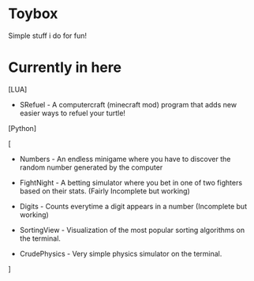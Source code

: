 # Toybox
Simple stuff i do for fun!

# Currently in here
[LUA]
* SRefuel - A computercraft (minecraft mod) program that adds new easier ways to refuel your turtle!

[Python]

[

* Numbers - An endless minigame where you have to discover the random number generated by the computer

* FightNight - A betting simulator where you bet in one of two fighters based on their stats. (Fairly Incomplete but working)

* Digits - Counts everytime a digit appears in a number (Incomplete but working)

* SortingView - Visualization of the most popular sorting algorithms on the terminal.

* CrudePhysics - Very simple physics simulator on the terminal.

]
